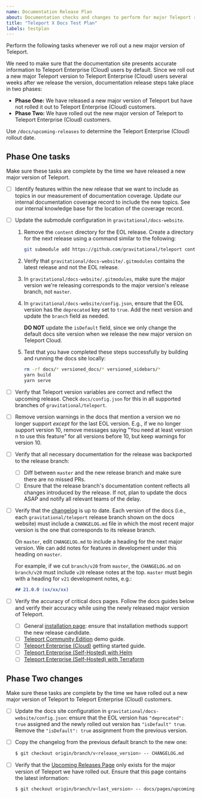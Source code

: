 ```yaml
---
name: Documentation Release Plan
about: Documentation checks and changes to perform for major Teleport releases
title: "Teleport X Docs Test Plan"
labels: testplan
---
```


Perform the following tasks whenever we roll out a new major version of
Teleport. 

We need to make sure that the documentation site presents accurate information
to Teleport Enterprise (Cloud) users by default. Since we roll out a new major
Teleport version to Teleport Enterprise (Cloud) users several weeks after we
release the version, documentation release steps take place in two
phases:

- **Phase One:** We have released a new major version of Teleport but have not
  rolled it out to Teleport Enterprise (Cloud) customers.
- **Phase Two:** We have rolled out the new major version of Teleport to
  Teleport Enterprise (Cloud) customers.

Use `/docs/upcoming-releases` to determine the Teleport Enterprise (Cloud)
rollout date.

## Phase One tasks

Make sure these tasks are complete by the time we have released a new major
version of Teleport.

- [ ] Identify features within the new release that we want to include as topics
  in our measurement of documentation coverage. Update our internal
  documentation coverage record to include the new topics. See our internal
  knowledge base for the location of the coverage record.

- [ ] Update the submodule configuration in `gravitational/docs-website`.

  1. Remove the `content` directory for the EOL release. Create a directory for
     the next release using a command similar to the following:
  
     ```bash
     git submodule add https://github.com/gravitational/teleport content/<VERSION>.x
     ```

  1. Verify that `gravitational/docs-website/.gitmodules` contains the latest
     release and not the EOL release.

  1. In `gravitational/docs-website/.gitmodules`, make sure the major version
     we're releasing corresponds to the major version's release branch, not
     `master`.

  1. In `gravitational/docs-website/config.json`, ensure that the EOL version
     has the `deprecated` key set to `true`. Add the next version and update the
     `branch` field as needed. 

     **DO NOT** update the `isDefault` field, since we only change the default
     docs site version when we release the new major version on Teleport Cloud.

  1. Test that you have completed these steps successfully by building and
     running the docs site locally:

     ```bash
     rm -rf docs/* versioned_docs/* versioned_sidebars/*
     yarn build
     yarn serve
     ```

- [ ] Verify that Teleport version variables are correct and reflect the upcoming
  release. Check `docs/config.json` for this in all supported branches of
  `gravitational/teleport`.

- [ ] Remove version warnings in the docs that mention a version we no longer
  support _except_ for the last EOL version. E.g., if we no longer support
  version 10, remove messages saying "You need at least version n to use this
  feature" for all versions before 10, but keep warnings for version 10.

- [ ] Verify that all necessary documentation for the release was backported to
  the release branch:
  - [ ] Diff between `master` and the new release branch and make sure there are
    no missed PRs.
  - [ ] Ensure that the release branch's documentation content reflects all
    changes introduced by the release. If not, plan to update the docs ASAP and
    notify all relevant teams of the delay.

- [ ] Verify that the [changelog](../../CHANGELOG.md) is up to date. Each
  version of the docs (i.e., each `gravitational/teleport` release branch shown
  on the docs website) must include a `CHANGELOG.md` file in which the most
  recent major version is the one that corresponds to its release branch. 

  On `master`, edit `CHANGELOG.md` to include a heading for the next major
  version. We can add notes for features in development under this heading on
  `master`.

  For example, if we cut `branch/v20` from `master`, the `CHANGELOG.md` on
  `branch/v20` must include `v20` release notes at the top. `master` must begin
  with a heading for `v21` development notes, e.g.:

  ```markdown
  ## 21.0.0 (xx/xx/xx)
  ```

- [ ] Verify the accuracy of critical docs pages. Follow the docs guides below
  and verify their accuracy while using the newly released major version of
  Teleport.

  - [ ] General [installation page](../../docs/pages/installation/installation.mdx): ensure
    that installation methods support the new release candidate.
  - [ ] [Teleport Community
    Edition](../../docs/pages/admin-guides/deploy-a-cluster/linux-demo.mdx) demo
    guide.
  - [ ] [Teleport Enterprise (Cloud)](../../docs/pages/get-started.mdx) getting
    started guide.
  - [ ] [Teleport Enterprise (Self-Hosted) with
    Helm](../../docs/pages/admin-guides/deploy-a-cluster/helm-deployments/kubernetes-cluster.mdx)
  - [ ] [Teleport Enterprise (Self-Hosted) with
    Terraform](../../docs/pages/admin-guides/deploy-a-cluster/deployments/aws-ha-autoscale-cluster-terraform.mdx)

## Phase Two changes

Make sure these tasks are complete by the time we have rolled out a new major
version of Teleport to Teleport Enterprise (Cloud) customers.

- [ ] Update the docs site configuration in
  `gravitational/docs-website/config.json`: ensure that the EOL version has
  `"deprecated": true` assigned and the newly rolled out version has
  `"isDefault" true`. Remove the `"isDefault": true` assignment from the
  previous version.

- [ ] Copy the changelog from the previous default branch to the new one:

  ```bash
  $ git checkout origin/branch/v<release_version> -- CHANGELOG.md
  ```

- [ ] Verify that the [Upcoming Releases
  Page](../../docs/pages/upcoming-releases.mdx) only exists for the major
  version of Teleport we have rolled out. Ensure that this page contains the
  latest information:

  ```bash
  $ git checkout origin/branch/v<last_version> -- docs/pages/upcoming-releases.mdx
  ```
